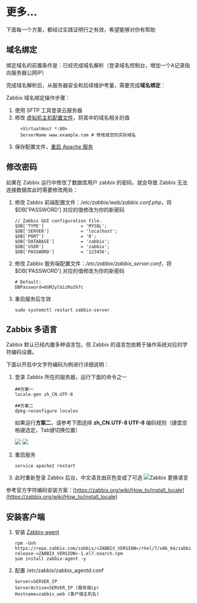# 更多...

下面每一个方案，都经过实践证明行之有效，希望能够对你有帮助

## 域名绑定

绑定域名的前置条件是：已经完成域名解析（登录域名控制台，增加一个A记录指向服务器公网IP）  

完成域名解析后，从服务器安全和后续维护考量，需要完成**域名绑定**：

Zabbix 域名绑定操作步骤：

1. 使用 SFTP 工具登录云服务器
2. 修改 [虚拟机主机配置文件](/zh/stack-components.md#apache)，将其中的域名相关的值
   ```text
     <VirtualHost *:80>
     ServerName www.example.com # 修改成您的实际域名
   ```
3. 保存配置文件，[重启 Apache 服务](/zh/admin-services.md#apache)

## 修改密码

如果在 Zabbix 运行中修改了数据库用户 zabbix 的密码，就会导致 Zabbix 无法连接数据库此时需要修改两处：

1. 修改 Zabbix 前端配置文件：*/etc/zabbix/web/zabbix.conf.php*，将 $DB['PASSWORD'] 对应的值修改为你的新密码
   ```
   // Zabbix GUI configuration file.
   $DB['TYPE']				= 'MYSQL';
   $DB['SERVER']			= 'localhost';
   $DB['PORT']				= '0';
   $DB['DATABASE']			= 'zabbix';
   $DB['USER']				= 'zabbix';
   $DB['PASSWORD']			= '123456';
   ```

2. 修改 Zabbix 服务端配置文件：*/etc/zabbix/zabbix_server.conf*，将 $DB['PASSWORD'] 对应的值修改为你的新密码
   ```
   # Default:
   DBPassword=6GM2ylUizRo2h7c
   ```
3. 重启服务后生效
   ```
   sudo systemctl restart zabbix-server
   ```

## Zabbix 多语言

Zabbix 默认已经内置多种语言包，但 Zabbix 的语言包依赖于操作系统对应的字符编码设置。

下面以开启中文字符编码为例进行详细说明：

1. 登录 Zabbix 所在的服务器，运行下面的命令之一
   ```
   ##方案一
   locale-gen zh_CN.UTF-8

   ##方案二
   dpkg-reconfigure locales
   ```

   如果运行**方案二**，请参考下图选择 **zh_CN.UTF-8 UTF-8** 编码规则（键盘空格键选定，Tab键切换位置）

   ![](https://libs.websoft9.com/Websoft9/DocsPicture/zh/zabbix/zabbix-localescn-websoft9.png)
   ![](https://libs.websoft9.com/Websoft9/DocsPicture/zh/zabbix/zabbix-localescndef-websoft9.png)
   

2. 重启服务
   ```
   service apache2 restart
   ```

3. 此时重新登录 Zabbix 后台，中文语言由灰色变成了可选
   ![Zabbix 更换语言](https://libs.websoft9.com/Websoft9/DocsPicture/en/zabbix/zabbix-changelang-websoft9.png)

参考官方字符编码安装方案：[https://zabbix.org/wiki/How_to/install_locale](https://zabbix.org/wiki/How_to/install_locale)

## 安装客户端

1. 安装 [Zabbix-agent](https://www.zabbix.com/download?zabbix=5.0&os_distribution=centos&os_version=7&db=mysql&ws=apache) 
   ```shell
   rpm -Uvh https://repo.zabbix.com/zabbix/<ZABBIX_VERSION>/rhel/7/x86_64/zabbix-release-<ZABBIX_VERSION>-1.el7.noarch.rpm
   yum install zabbix-agent -y
   ```

2. 配置 /etc/zabbix/zabbix_agentd.conf
   ```
   Server=SERVER_IP   
   ServerActive=SERVER_IP (服务端ip)   
   Hostname=zabbix_web (客户端主机名)   
   ```